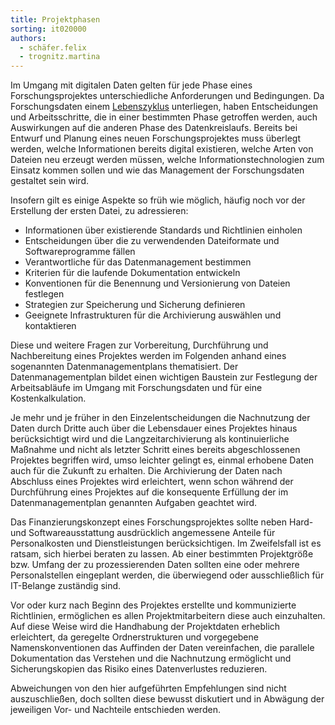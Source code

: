 ```yaml
---
title: Projektphasen
sorting: it020000
authors:
  - schäfer.felix
  - trognitz.martina
---
```


Im Umgang mit digitalen Daten gelten für jede Phase eines Forschungsprojektes unterschiedliche Anforderungen und Bedingungen. Da Forschungsdaten einem [Lebenszyklus](https://ianus-fdz.de/it-empfehlungen/einleitung/lebenszyklus) unterliegen, haben Entscheidungen und Arbeitsschritte, die in einer bestimmten Phase getroffen werden, auch Auswirkungen auf die anderen Phase des Datenkreislaufs. Bereits bei Entwurf und Planung eines neuen Forschungsprojektes muss überlegt werden, welche Informationen bereits digital existieren, welche Arten von Dateien neu erzeugt werden müssen, welche Informationstechnologien zum Einsatz kommen sollen und wie das Management der Forschungsdaten gestaltet sein wird.

Insofern gilt es einige Aspekte so früh wie möglich, häufig noch vor der Erstellung der ersten Datei, zu adressieren:

- Informationen über existierende Standards und Richtlinien einholen
- Entscheidungen über die zu verwendenden Dateiformate und Softwareprogramme fällen
- Verantwortliche für das Datenmanagement bestimmen
- Kriterien für die laufende Dokumentation entwickeln
- Konventionen für die Benennung und Versionierung von Dateien festlegen
- Strategien zur Speicherung und Sicherung definieren
- Geeignete Infrastrukturen für die Archivierung auswählen und kontaktieren

Diese und weitere Fragen zur Vorbereitung, Durchführung und Nachbereitung eines Projektes werden im Folgenden anhand eines sogenannten Datenmanagementplans thematisiert. Der Datenmanagementplan bildet einen wichtigen Baustein zur Festlegung der Arbeitsabläufe im Umgang mit Forschungsdaten und für eine Kostenkalkulation.

Je mehr und je früher in den Einzelentscheidungen die Nachnutzung der Daten durch Dritte auch über die Lebensdauer eines Projektes hinaus berücksichtigt wird und die Langzeitarchivierung als kontinuierliche Maßnahme und nicht als letzter Schritt eines bereits abgeschlossenen Projektes begriffen wird, umso leichter gelingt es, einmal erhobene Daten auch für die Zukunft zu erhalten. Die Archivierung der Daten nach Abschluss eines Projektes wird erleichtert, wenn schon während der Durchführung eines Projektes auf die konsequente Erfüllung der im Datenmanagementplan genannten Aufgaben geachtet wird.

Das Finanzierungskonzept eines Forschungsprojektes sollte neben Hard- und Softwareausstattung ausdrücklich angemessene Anteile für Personalkosten und Dienstleistungen berücksichtigen. Im Zweifelsfall ist es ratsam, sich hierbei beraten zu lassen. Ab einer bestimmten Projektgröße bzw. Umfang der zu prozessierenden Daten sollten eine oder mehrere Personalstellen eingeplant werden, die überwiegend oder ausschließlich für IT-Belange zuständig sind.

Vor oder kurz nach Beginn des Projektes erstellte und kommunizierte Richtlinien, ermöglichen es allen Projektmitarbeitern diese auch einzuhalten. Auf diese Weise wird die Handhabung der Projektdaten erheblich erleichtert, da geregelte Ordnerstrukturen und vorgegebene Namenskonventionen das Auffinden der Daten vereinfachen, die parallele Dokumentation das Verstehen und die Nachnutzung ermöglicht und Sicherungskopien das Risiko eines Datenverlustes reduzieren.

Abweichungen von den hier aufgeführten Empfehlungen sind nicht auszuschließen, doch sollten diese bewusst diskutiert und in Abwägung der jeweiligen Vor- und Nachteile entschieden werden.
